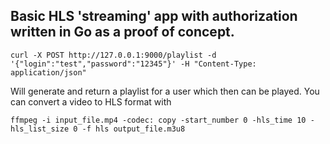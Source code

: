 ## Basic HLS 'streaming' app with authorization written in Go as a proof of concept.

```console
curl -X POST http://127.0.0.1:9000/playlist -d '{"login":"test","password":"12345"}' -H "Content-Type: application/json"
```
Will generate and return a playlist for a user which then can be played.
You can convert a video to HLS format with
```console
ffmpeg -i input_file.mp4 -codec: copy -start_number 0 -hls_time 10 -hls_list_size 0 -f hls output_file.m3u8 
```
